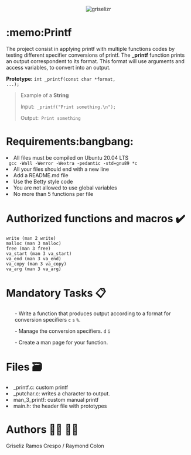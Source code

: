 <p align="center"> <img src=https://media.giphy.com/media/PI3QGKFN6XZUCMMqJm/giphy.gif alt="griselizr" /> </p>
<h1>:memo:Printf</h1>
<p> The project consist in applying  printf with multiple functions codes by testing different specifier conversions of printf. The  <strong>_printf</strong> function prints an output correspondent to its format.
This format will use arguments and access variables, to convert into an output. </p>

 <strong> Prototype:</strong> <code>int _printf(const char *format, ...);</code>
> Example of a <strong> String </strong>
>  <p> Input:<code> _printf("Print something.\n"); </code> </p>
> <p> Output:<code> Print something </code> </p>
<h1> Requirements:bangbang: </h1>
<li> All files must be compiled on Ubuntu 20.04 LTS </li>
<code> gcc -Wall -Werror -Wextra -pedantic -std=gnu89 *c </code> 
<li> All your files should end with a new line </li>
<li> Add a README.md file </li>
<li> Use the Betty style code </li> 
<li> You are not allowed to use global variables </li>
<li> No more than 5 functions per file </li>  
<h1> Authorized functions and macros ✔️</h1>

    write (man 2 write)
    malloc (man 3 malloc)
    free (man 3 free)
    va_start (man 3 va_start)
    va_end (man 3 va_end)
    va_copy (man 3 va_copy)
    va_arg (man 3 va_arg)
    
<h1> Mandatory Tasks 📋 </h1>
<ul>- Write a function that produces output according to a format for conversion specifiers <code>c</code> <code>s</code> <code>%</code>. </ul>
<ul>- Manage the conversion specifiers. <code>d</code> <code>i</code> </ul>
<ul>- Create a man page for your function.</ul>
<h1> Files 🗃️ </h1>
<li>_printf.c: custom printf
<li>_putchar.c: writes a character to output.
<li> man_3_printf:<//li> custom manual printf
<li> main.h: <//li> the header file with prototypes
<h1>Authors 👩‍💻 🧑‍💻 </h1>
Griseliz Ramos Crespo /  Raymond Colon

